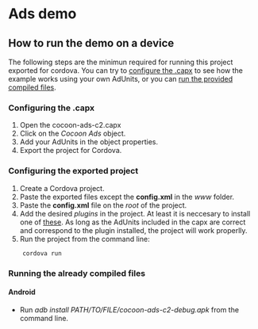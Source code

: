 Ads demo
==============

## How to run the demo on a device

The following steps are the minimun required for running this project exported for cordova. You can try to [configure the .capx](https://github.com/ludei/cocoon-plugins-c2/tree/master/demos/ads#configuring-the-capx) to see how the example works using your own AdUnits, or you can [run the provided compiled files](https://github.com/ludei/cocoon-plugins-c2/tree/master/demos/ads#running-the-already-compiled-files). 

### Configuring the .capx 

1. Open the cocoon-ads-c2.capx
2. Click on the *Cocoon Ads* object. 
3. Add your AdUnits in the object properties. 
4. Export the project for Cordova. 

### Configuring the exported project

1. Create a Cordova project. 
2. Paste the exported files except the **config.xml** in the *www* folder. 
3. Paste the **config.xml** file on the *root* of the project. 
4. Add the desired *plugins* in the project. At least it is neccesary to install one of [these](https://github.com/ludei/cocoon-plugins-c2#ads-1). As long as the AdUnits included in the capx are correct and correspond to the plugin installed, the project will work properlly. 
5. Run the project from the command line:
```
	cordova run
```
### Running the already compiled files

#### Android

* Run *adb install PATH/TO/FILE/cocoon-ads-c2-debug.apk* from the command line. 
